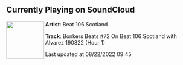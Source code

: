## Currently Playing on SoundCloud

[<img align="left" width="100" src="https://i1.sndcdn.com/artworks-PHTC2rFPgIvR230t-knptbg-t500x500.jpg">](https://soundcloud.com/beat106scotland/bonkers-beats-72-on-beat-106-1)

**Artist**: Beat 106 Scotland 

**Track**: Bonkers Beats #72 On Beat 106 Scotland with Alvarez 190822 (Hour 1)

Last updated at 08/22/2022 09:45
